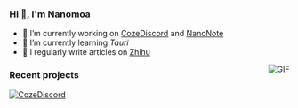 ### Hi 👋, I'm Nanomoa

- 🔭 I’m currently working on [CozeDiscord](https://github.com/Nanomoa/CozeDiscord) and [NanoNote](https://github.com/Nanomoa/NanoNote)
- 🌱 I’m currently learning *Tauri*
- 📝 I regularly write articles on [Zhihu](https://www.zhihu.com/people/Nanomoa)

<img align="right" alt="GIF" src="https://github-readme-stats.vercel.app/api?username=Nanomoa&show_icons=true" />

### Recent projects
[![CozeDiscord](https://github-readme-stats.vercel.app/api/pin/?username=Nanomoa&repo=CozeDiscord)](https://github.com/Nanomoa/CozeDiscord)
